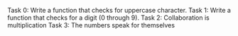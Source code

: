 Task 0: Write a function that checks for uppercase character.
Task 1: Write a function that checks for a digit (0 through 9).
Task 2: Collaboration is multiplication
Task 3:  The numbers speak for themselves
